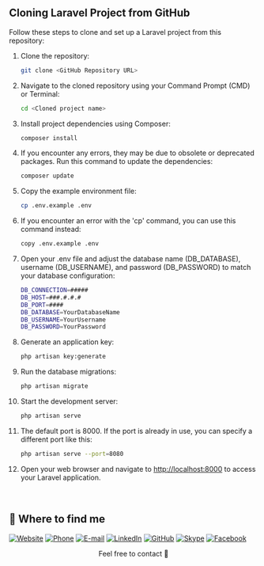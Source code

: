 ## Cloning Laravel Project from GitHub

Follow these steps to clone and set up a Laravel project from this repository:

1. Clone the repository:
   ```bash
   git clone <GitHub Repository URL>
   ```

2. Navigate to the cloned repository using your Command Prompt (CMD) or Terminal:
   ```bash
   cd <Cloned project name>
   ```

3. Install project dependencies using Composer:
   ```bash
   composer install
   ```

4. If you encounter any errors, they may be due to obsolete or deprecated packages. Run this command to update the dependencies:
   ```bash
   composer update
   ```

5. Copy the example environment file:
   ```bash
   cp .env.example .env
   ```

6. If you encounter an error with the 'cp' command, you can use this command instead:
   ```bash
   copy .env.example .env
   ```

7. Open your .env file and adjust the database name (DB_DATABASE), username (DB_USERNAME), and password (DB_PASSWORD) to match your database configuration:
   ```bash
   DB_CONNECTION=#####
   DB_HOST=###.#.#.#
   DB_PORT=####
   DB_DATABASE=YourDatabaseName
   DB_USERNAME=YourUsername
   DB_PASSWORD=YourPassword
   ```

8. Generate an application key:
   ```bash
   php artisan key:generate
   ```

9. Run the database migrations:
   ```bash
   php artisan migrate
   ```

10. Start the development server:
    ```bash
    php artisan serve
    ```

11. The default port is 8000. If the port is already in use, you can specify a different port like this:
    ```bash
    php artisan serve --port=8080
    ```

12. Open your web browser and navigate to [http://localhost:8000](http://localhost:8000) to access your Laravel application.
<br><br><br>
## 👀 Where to find me
[![Website](https://img.shields.io/badge/Website-riajul--islam--dev.github.io-2ea44f?style=flat-square&logo=github)](https://riajul-islam-dev.github.io/)
[![Phone](https://img.shields.io/badge/📞_Phone-%2B8801722787007-00cc00?style=flat-square&amp;logo=phone)](tel:+8801722787007)
[![E-mail](https://img.shields.io/badge/Email-riajul.islam.dev@gmail.com-00cc00?style=flat-square&amp;logo=gmail)](mailto:riajul.islam.dev@gmail.com)
[![LinkedIn](https://img.shields.io/badge/LinkedIn-riajul--islam--dev-2867B2?style=flat-square&logo=linkedin&logoColor=00AFF0)](https://www.linkedin.com/in/riajul-islam-dev)
[![GitHub](https://img.shields.io/badge/GitHub-riajul--islam--dev-00cc00?style=flat-square&logo=github)](https://github.com/Riajul-Islam-Dev)
[![Skype](https://img.shields.io/badge/Skype-riajul--islam--dev-00a2ed?style=flat-square&logo=skype)](https://join.skype.com/invite/y4awZfHii9yl)
[![Facebook](https://img.shields.io/badge/Facebook-ritewu2014-1877f2?style=flat-square&logo=facebook)](https://www.facebook.com/ritewu2014)

<p align="center">Feel free to contact 💙<p/>
